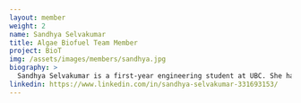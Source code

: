 ```yaml
---
layout: member
weight: 2
name: Sandhya Selvakumar
title: Algae Biofuel Team Member
project: BioT
img: /assets/images/members/sandhya.jpg
biography: >
  Sandhya Selvakumar is a first-year engineering student at UBC. She has a strong passion for research and an interest in biofuels and clean energy. This is her first year in UBC Envision as part of the Algae Biofuel Team. 
linkedin: https://www.linkedin.com/in/sandhya-selvakumar-331693153/
---
```

